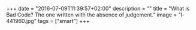 +++
date = "2016-07-09T11:39:57+02:00"
description = ""
title = "What is Bad Code? The one written with the absence of judgement."
image = "l-441960.jpg"
tags = ["smart"]
+++

